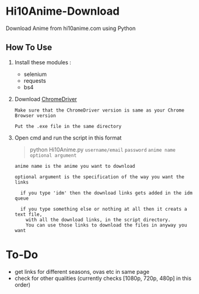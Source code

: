 # Hi10Anime-Download

Download Anime from hi10anime.com using Python

## How To Use

1) Install these modules :
    - selenium
    - requests
    - bs4

2) Download [ChromeDriver](https://sites.google.com/a/chromium.org/chromedriver/)
   ```
   Make sure that the ChromeDriver version is same as your Chrome Browser version

   Put the .exe file in the same directory
   ```
3) Open cmd and run the script in this format

   >python Hi10Anime.py `username/email` `password` `anime name` `optional argument`
    ```
    anime name is the anime you want to download

    optional argument is the specification of the way you want the links
      
      if you type 'idm' then the download links gets added in the idm queue
      
      if you type something else or nothing at all then it creats a text file, 
        with all the download links, in the script directory.
        You can use those links to download the files in anyway you want
    ```
  
# To-Do

- get links for different seasons, ovas etc in same page
- check for other qualities (currently checks [1080p, 720p, 480p] in this order)
